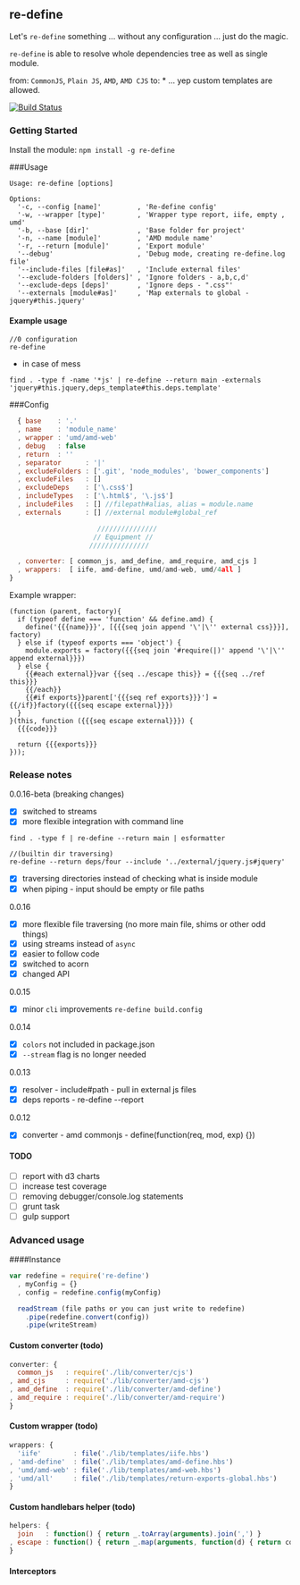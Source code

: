 ## re-define
Let's `re-define` something ... without any configuration ... just do the magic.

`re-define` is able to resolve whole dependencies tree as well as single module.

from: `CommonJS`, `Plain JS`, `AMD`, `AMD CJS` to: * ... yep custom templates are allowed.

[![Build Status](https://travis-ci.org/damianbaar/re-define.svg?branch=master)](https://travis-ci.org/damianbaar/re-define)

### Getting Started
Install the module: `npm install -g re-define`

###Usage
```
Usage: re-define [options]

Options:
  '-c, --config [name]'         , 'Re-define config'
  '-w, --wrapper [type]'        , 'Wrapper type report, iife, empty , umd'
  '-b, --base [dir]'            , 'Base folder for project'
  '-n, --name [module]'         , 'AMD module name'
  '-r, --return [module]'       , 'Export module'
  '--debug'                     , 'Debug mode, creating re-define.log file'
  '--include-files [file#as]'   , 'Include external files'
  '--exclude-folders [folders]' , 'Ignore folders - a,b,c,d'
  '--exclude-deps [deps]'       , 'Ignore deps - ".css"'
  '--externals [module#as]'     , 'Map externals to global - jquery#this.jquery'
```

#### Example usage
```
//0 configuration
re-define 
```

* in case of mess

```
find . -type f -name '*js' | re-define --return main -externals 'jquery#this.jquery,deps_template#this.deps.template'
```

###Config
```js
  { base    : '.'
  , name    : 'module_name'
  , wrapper : 'umd/amd-web'
  , debug   : false
  , return  : ''
  , separator      : '|'
  , excludeFolders : ['.git', 'node_modules', 'bower_components']
  , excludeFiles   : []
  , excludeDeps    : ['\.css$']
  , includeTypes   : ['\.html$', '\.js$']
  , includeFiles   : [] //filepath#alias, alias = module.name
  , externals      : [] //external module#global_ref

                      ///////////////
                     // Equipment //
                    ///////////////

  , converter: [ common_js, amd_define, amd_require, amd_cjs ]
  , wrappers:  [ iife, amd-define, umd/amd-web, umd/4all ] 
}
```

Example wrapper:
```
(function (parent, factory){
  if (typeof define === 'function' && define.amd) {
    define('{{{name}}}', [{{{seq join append '\'|\'' external css}}}], factory)
  } else if (typeof exports === 'object') {
    module.exports = factory({{{seq join '#require(|)' append '\'|\'' append external}}})
  } else {
    {{#each external}}var {{seq ../escape this}} = {{{seq ../ref this}}}
    {{/each}}
    {{#if exports}}parent['{{{seq ref exports}}}'] = {{/if}}factory({{{seq escape external}}})
  }
}(this, function ({{{seq escape external}}}) {
  {{{code}}}

  return {{{exports}}}
}));
```
### Release notes
0.0.16-beta (breaking changes)
- [x] switched to streams
- [x] more flexible integration with command line

```
find . -type f | re-define --return main | esformatter
```

``` 
//(builtin dir traversing)
re-define --return deps/four --include '../external/jquery.js#jquery'
```

- [x] traversing directories instead of checking what is inside module
- [x] when piping - input should be empty or file paths

0.0.16
- [x] more flexible file traversing (no more main file, shims or other odd things)
- [x] using streams instead of `async`
- [x] easier to follow code
- [x] switched to acorn
- [x] changed API

0.0.15
- [x] minor `cli` improvements `re-define build.config`

0.0.14
- [x] `colors` not included in package.json
- [x] `--stream` flag is no longer needed

0.0.13
- [x] resolver - include#path - pull in external js files
- [x] deps reports - re-define --report

0.0.12
- [x] converter - amd commonjs - define(function(req, mod, exp) {})

#### TODO
- [ ] report with d3 charts
- [ ] increase test coverage
- [ ] removing debugger/console.log statements
- [ ] grunt task
- [ ] gulp support

### Advanced usage

####Instance
```js
var redefine = require('re-define')
  , myConfig = {}
  , config = redefine.config(myConfig)

  readStream (file paths or you can just write to redefine)
    .pipe(redefine.convert(config))
    .pipe(writeStream)
```

#### Custom converter (todo)
```js
converter: {
  common_js   : require('./lib/converter/cjs')
, amd_cjs     : require('./lib/converter/amd-cjs')
, amd_define  : require('./lib/converter/amd-define')
, amd_require : require('./lib/converter/amd-require')
}
```

#### Custom wrapper (todo) 
```js
wrappers: {
  'iife'        : file('./lib/templates/iife.hbs')
, 'amd-define'  : file('./lib/templates/amd-define.hbs')
, 'umd/amd-web' : file('./lib/templates/amd-web.hbs')
, 'umd/all'     : file('./lib/templates/return-exports-global.hbs')
}
```

#### Custom handlebars helper (todo)
```js
helpers: { 
  join   : function() { return _.toArray(arguments).join(',') }
, escape : function() { return _.map(arguments, function(d) { return config.escape(d) })}
}
```

#### Interceptors

